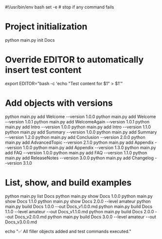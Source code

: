 #!/usr/bin/env bash
set -e # stop if any command fails

# Project initialization

python main.py init Docs

# Override EDITOR to automatically insert test content

export EDITOR="bash -c 'echo \"Test content for \$1\" > \$1'"

# Add objects with versions

python main.py add Welcome --version 1.0.0
python main.py add Welcome --version 1.0.1
python main.py add WelcomeAgain --version 1.0.1
python main.py add Intro --version 1.0.0
python main.py add Intro --version 1.1.0
python main.py add Summary --version 1.0.0
python main.py add Summary --version 1.2.0
python main.py add Conclusion --version 2.0.0
python main.py add AdvancedTopic --version 2.1.0
python main.py add Appendix --version 1.0.0
python main.py add Appendix --version 1.3.0
python main.py add FAQ --version 1.0.0
python main.py add FAQ --version 1.1.0
python main.py add ReleaseNotes --version 3.0.0
python main.py add Changelog --version 3.1.0

# List, show, and build examples

python main.py list Docs
python main.py show Docs 1.0.0
python main.py show Docs 1.1.0
python main.py show Docs 2.0.0 --level amateur
python main.py build Docs 1.0.0 --out Docs_v1.0.0.md
python main.py build Docs 1.1.0 --level amateur --out Docs_v1.1.0.md
python main.py build Docs 2.0.0 --out Docs_v2.0.0.md
python main.py build Docs 3.0.0 --level amateur --out Docs_v3.0.0.md

echo "✅ All filler objects added and test commands executed."